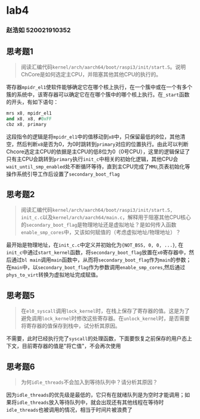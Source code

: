 # lab4

### 赵浩如 520021910352

## 思考题1
> 阅读汇编代码`kernel/arch/aarch64/boot/raspi3/init/start.S`。说明ChCore是如何选定主CPU，并阻塞其他其他CPU的执行的。

寄存器`mpidr_el1`使软件能够确定它在哪个核上执行，在一个簇中或在一个有多个簇的系统中，该寄存器可以确定它在在哪个簇中的哪个核上执行。在`_start`函数的开头，有如下语句：

```as
mrs	x8, mpidr_el1
and	x8, x8,	#0xFF
cbz	x8, primary
```

这段指令的逻辑是将`mpidr_el1`中的值移动到`x8`中，只保留最低的8位，其他清空，然后判断`x8`是否为0，为0时跳转到`primary`对应的位置执行。由此可以判断Chcore选定主CPU的依据是主CPU的低8位为0（0号CPU），这里的逻辑保证了只有主CPU会跳转到`primary`执行`init_c`中相关的初始化逻辑，其他CPU会`wait_until_smp_enabled`处不断循环等待，直到主CPU完成了`MMU`,页表初始化等操作系统引导工作后设置了`secondary_boot_flag`

## 思考题2

> 阅读汇编代码`kernel/arch/aarch64/boot/raspi3/init/start.S, init_c.c`以及`kernel/arch/aarch64/main.c`，解释用于阻塞其他CPU核心的`secondary_boot_flag`是物理地址还是虚拟地址？是如何传入函数`enable_smp_cores`中，又该如何赋值的（考虑虚拟地址/物理地址）？

最开始是物理地址，在`init_c.c`中定义并初始化为`{NOT_BSS, 0, 0, ...}`, 在`init_c`中通过`start_kernel`函数，将`secondary_boot_flag`放置在`x0`寄存器中，然后通过`bl main`调用`main`函数中，从而将`secondary_boot_flag`作为`main`的参数；在`main`中，以`secondary_boot_flag`作为参数调用`enable_smp_cores`,然后通过`phys_to_virt`转换为虚拟地址完成赋值。

## 思考题5
> 在`el0_syscall`调用`lock_kernel`时，在栈上保存了寄存器的值。这是为了避免调用`lock_kernel`时修改这些寄存器。在`unlock_kernel`时，是否需要将寄存器的值保存到栈中，试分析其原因。

不需要，此时已经执行完了`syscall`的处理函数，下面要恢复之前保存的用户态上下文，目前寄存器的值是"将亡值"，不会再次使用

## 思考题6
> 为何`idle_threads`不会加入到等待队列中？请分析其原因？

因为`idle_threads`的优先级是最低的，它只有在就绪队列是为空时才能调用；如果将`idle_threads`放入等待队列中，就会出现还有其他线程在等待时`idle_threads`也被调用的情况，相当于时间片被浪费了


